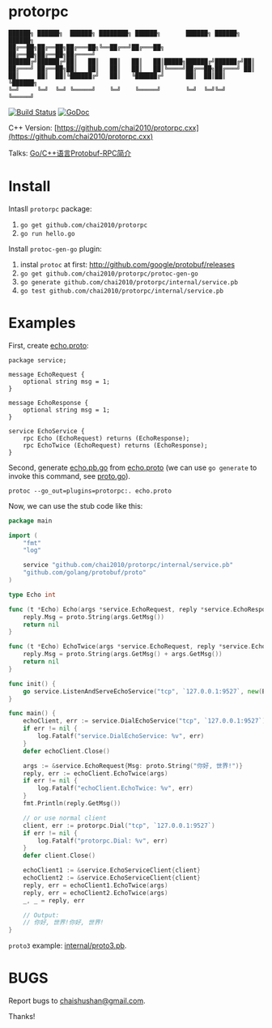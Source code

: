 # protorpc

```
██████╗ ██████╗  ██████╗ ████████╗ ██████╗       ██████╗ ██████╗  ██████╗
██╔══██╗██╔══██╗██╔═══██╗╚══██╔══╝██╔═══██╗      ██╔══██╗██╔══██╗██╔════╝
██████╔╝██████╔╝██║   ██║   ██║   ██║   ██║█████╗██████╔╝██████╔╝██║     
██╔═══╝ ██╔══██╗██║   ██║   ██║   ██║   ██║╚════╝██╔══██╗██╔═══╝ ██║     
██║     ██║  ██║╚██████╔╝   ██║   ╚██████╔╝      ██║  ██║██║     ╚██████╗
╚═╝     ╚═╝  ╚═╝ ╚═════╝    ╚═╝    ╚═════╝       ╚═╝  ╚═╝╚═╝      ╚═════╝
```

[![Build Status](https://travis-ci.org/chai2010/protorpc.svg)](https://travis-ci.org/chai2010/protorpc)
[![GoDoc](https://godoc.org/github.com/chai2010/protorpc?status.svg)](https://godoc.org/github.com/chai2010/protorpc)

C++ Version: [https://github.com/chai2010/protorpc.cxx](https://github.com/chai2010/protorpc.cxx)

Talks: [Go/C++语言Protobuf-RPC简介](http://go-talks.appspot.com/github.com/chai2010/talks/chai2010-protorpc-intro.slide)

# Install

Intasll `protorpc` package:

1. `go get github.com/chai2010/protorpc`
2. `go run hello.go`

Install `protoc-gen-go` plugin:

1. instal `protoc` at first: http://github.com/google/protobuf/releases
2. `go get github.com/chai2010/protorpc/protoc-gen-go`
3. `go generate github.com/chai2010/protorpc/internal/service.pb`
4. `go test github.com/chai2010/protorpc/internal/service.pb`


# Examples

First, create [echo.proto](https://github.com/chai2010/protorpc/blob/master/internal/service.pb/echo.proto):

```Proto
package service;

message EchoRequest {
	optional string msg = 1;
}

message EchoResponse {
	optional string msg = 1;
}

service EchoService {
	rpc Echo (EchoRequest) returns (EchoResponse);
	rpc EchoTwice (EchoRequest) returns (EchoResponse);
}
```

Second, generate [echo.pb.go](https://github.com/chai2010/protorpc/blob/master/internal/service.pb/echo.pb.go)
from [echo.proto](https://github.com/chai2010/protorpc/blob/master/internal/service.pb/echo.proto) (we can use `go generate` to invoke this command, see [proto.go](https://github.com/chai2010/protorpc/blob/master/internal/service.pb/proto.go)).

	protoc --go_out=plugins=protorpc:. echo.proto


Now, we can use the stub code like this:

```Go
package main

import (
	"fmt"
	"log"

	service "github.com/chai2010/protorpc/internal/service.pb"
	"github.com/golang/protobuf/proto"
)

type Echo int

func (t *Echo) Echo(args *service.EchoRequest, reply *service.EchoResponse) error {
	reply.Msg = proto.String(args.GetMsg())
	return nil
}

func (t *Echo) EchoTwice(args *service.EchoRequest, reply *service.EchoResponse) error {
	reply.Msg = proto.String(args.GetMsg() + args.GetMsg())
	return nil
}

func init() {
	go service.ListenAndServeEchoService("tcp", `127.0.0.1:9527`, new(Echo))
}

func main() {
	echoClient, err := service.DialEchoService("tcp", `127.0.0.1:9527`)
	if err != nil {
		log.Fatalf("service.DialEchoService: %v", err)
	}
	defer echoClient.Close()

	args := &service.EchoRequest{Msg: proto.String("你好, 世界!")}
	reply, err := echoClient.EchoTwice(args)
	if err != nil {
		log.Fatalf("echoClient.EchoTwice: %v", err)
	}
	fmt.Println(reply.GetMsg())

	// or use normal client
	client, err := protorpc.Dial("tcp", `127.0.0.1:9527`)
	if err != nil {
		log.Fatalf("protorpc.Dial: %v", err)
	}
	defer client.Close()

	echoClient1 := &service.EchoServiceClient{client}
	echoClient2 := &service.EchoServiceClient{client}
	reply, err = echoClient1.EchoTwice(args)
	reply, err = echoClient2.EchoTwice(args)
	_, _ = reply, err

	// Output:
	// 你好, 世界!你好, 世界!
}
```

`proto3` example: [internal/proto3.pb](internal/proto3.pb).

# BUGS

Report bugs to <chaishushan@gmail.com>.

Thanks!
